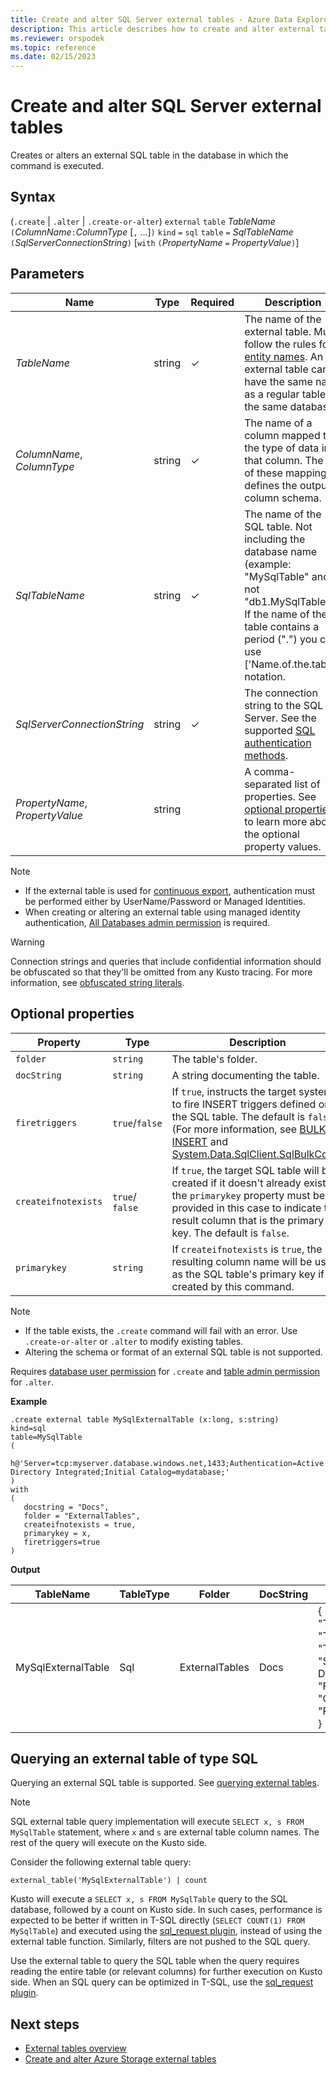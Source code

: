 ```yaml
---
title: Create and alter SQL Server external tables - Azure Data Explorer
description: This article describes how to create and alter external tables based on SQL Server tables.
ms.reviewer: orspodek
ms.topic: reference
ms.date: 02/15/2023
---
```


# Create and alter SQL Server external tables

Creates or alters an external SQL table in the database in which the command is executed.  

## Syntax

(`.create` | `.alter` | `.create-or-alter`) `external` `table` *TableName* `(`*ColumnName*`:`*ColumnType* [`,` ...]`)` `kind` `=` `sql` `table` `=` *SqlTableName* `(`*SqlServerConnectionString*`)` [`with` `(`*PropertyName* `=` *PropertyValue*`)`]

## Parameters

| Name | Type | Required | Description |
|--|--|--|--|
| *TableName* | string | &check; | The name of the external table. Must follow the rules for [entity names](../query/schema-entities/entity-names.md). An external table can't have the same name as a regular table in the same database.|
| *ColumnName*, *ColumnType* | string | &check; | The name of a column mapped to the type of data in that column. The list of these mappings defines the output column schema.|
|*SqlTableName*| string | &check; | The name of the SQL table. Not including the database name (example: "MySqlTable" and not "db1.MySqlTable"). If the name of the table contains a period (".") you can use ['Name.of.the.table'] notation.|
| *SqlServerConnectionString*| string |&check;| The connection string to the SQL Server. See the supported [SQL authentication methods](../api/connection-strings/sql-authentication-methods.md).|
| *PropertyName*, *PropertyValue* | string | | A comma-separated list of properties. See [optional properties](#optional-properties) to learn more about the optional property values.|

> [!NOTE]
> * If the external table is used for [continuous export](data-export/continuous-data-export.md), authentication must be performed either by UserName/Password or Managed Identities.
> * When creating or altering an external table using managed identity authentication, [All Databases admin permission](./access-control/role-based-access-control.md) is required.

> [!WARNING]
> Connection strings and queries that include confidential information should be obfuscated so that they'll be omitted from any Kusto tracing. For more information, see [obfuscated string literals](../query/scalar-data-types/string.md#obfuscated-string-literals).

## Optional properties

| Property            | Type            | Description                          |
|---------------------|-----------------|---------------------------------------------------------------------------------------------------|
| `folder`            | `string`        | The table's folder.                  |
| `docString`         | `string`        | A string documenting the table.      |
| `firetriggers`      | `true`/`false`  | If `true`, instructs the target system to fire INSERT triggers defined on the SQL table. The default is `false`. (For more information, see [BULK INSERT](/sql/t-sql/statements/bulk-insert-transact-sql) and [System.Data.SqlClient.SqlBulkCopy](/dotnet/api/system.data.sqlclient.sqlbulkcopy)) |
| `createifnotexists` | `true`/ `false` | If `true`, the target SQL table will be created if it doesn't already exist; the `primarykey` property must be provided in this case to indicate the result column that is the primary key. The default is `false`.  |
| `primarykey`        | `string`        | If `createifnotexists` is `true`, the resulting column name will be used as the SQL table's primary key if it is created by this command.                  |

> [!NOTE]
> * If the table exists, the `.create` command will fail with an error. Use `.create-or-alter` or `.alter` to modify existing tables. 
> * Altering the schema or format of an external SQL table is not supported. 

Requires [database user permission](./access-control/role-based-access-control.md) for `.create` and [table admin permission](./access-control/role-based-access-control.md) for `.alter`. 
 
**Example** 

```kusto
.create external table MySqlExternalTable (x:long, s:string) 
kind=sql
table=MySqlTable
( 
   h@'Server=tcp:myserver.database.windows.net,1433;Authentication=Active Directory Integrated;Initial Catalog=mydatabase;'
)
with 
(
   docstring = "Docs",
   folder = "ExternalTables", 
   createifnotexists = true,
   primarykey = x,
   firetriggers=true
)  
```

**Output**

| TableName   | TableType | Folder         | DocString | Properties                            |
|-------------|-----------|----------------|-----------|---------------------------------------|
| MySqlExternalTable | Sql       | ExternalTables | Docs      | {<br>  "TargetEntityKind": "sqltable`",<br>  "TargetEntityName": "MySqlTable",<br>  "TargetEntityConnectionString": "Server=tcp:myserver.database.windows.net,1433;Authentication=Active Directory Integrated;Initial Catalog=mydatabase;",<br>  "FireTriggers": true,<br>  "CreateIfNotExists": true,<br>  "PrimaryKey": "x"<br>} |

## Querying an external table of type SQL

Querying an external SQL table is supported. See [querying external tables](../../data-lake-query-data.md). 

> [!Note]
> SQL external table query implementation will execute `SELECT x, s FROM MySqlTable` statement, where `x` and `s` are external table column names. The rest of the query will execute on the Kusto side.

Consider the following external table query: 

```kusto
external_table('MySqlExternalTable') | count
```

Kusto will execute a `SELECT x, s FROM MySqlTable` query to the SQL database, followed by a count on Kusto side. 
In such cases, performance is expected to be better if written in T-SQL directly (`SELECT COUNT(1) FROM MySqlTable`) 
and executed using the [sql_request plugin](../query/sqlrequestplugin.md), instead of using the external table function. 
Similarly, filters are not pushed to the SQL query.  

Use the external table to query the SQL table when the query requires reading the entire table (or relevant columns) for further execution on Kusto side. 
When an SQL query can be optimized in T-SQL, use the [sql_request plugin](../query/sqlrequestplugin.md).

## Next steps

* [External tables overview](../query/schema-entities/externaltables.md)
* [Create and alter Azure Storage external tables](external-tables-azurestorage-azuredatalake.md)
